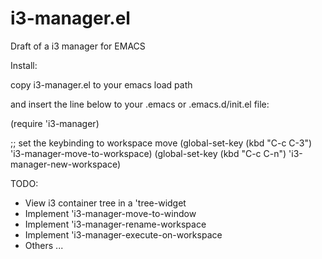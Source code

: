 i3-manager.el
=============

Draft of a i3 manager for EMACS

Install:

copy i3-manager.el to your emacs load path

and insert the line below to your .emacs or .emacs.d/init.el file:

(require 'i3-manager)

;; set the keybinding to workspace move
(global-set-key (kbd "C-c C-3") 'i3-manager-move-to-workspace)
(global-set-key (kbd "C-c C-n") 'i3-manager-new-workspace)

TODO:
* View i3 container tree in a 'tree-widget
* Implement 'i3-manager-move-to-window
* Implement 'i3-manager-rename-workspace
* Implement 'i3-manager-execute-on-workspace
* Others ...
